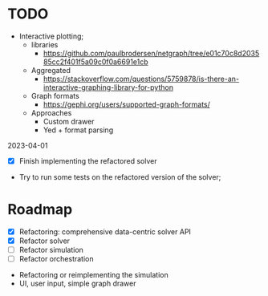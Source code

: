 # TODO

- Interactive plotting;
	- libraries
		- https://github.com/paulbrodersen/netgraph/tree/e01c70c8d203585cc2f401f5a09c0f0a6691e1cb
	- Aggregated
		- https://stackoverflow.com/questions/5759878/is-there-an-interactive-graphing-library-for-python
	- Graph formats
		- https://gephi.org/users/supported-graph-formats/
	- Approaches
		- Custom drawer
		- Yed + format parsing

2023-04-01

- [x] Finish implementing the refactored solver
- Try to run some tests on the refactored version of the solver;

# Roadmap

- [x] Refactoring: comprehensive data-centric solver API
- [x] Refactor solver
- [ ] Refactor simulation
- [ ] Refactor orchestration
- Refactoring or reimplementing the simulation
- UI, user input, simple graph drawer
